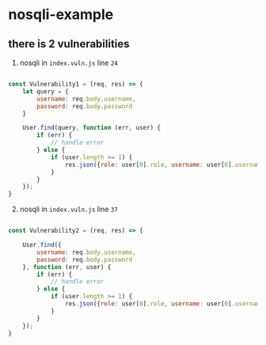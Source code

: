 # nosqli-example

## there is 2 vulnerabilities

1. nosqli in `index.vuln.js` line `24`

```js

const Vulnerability1 = (req, res) => {
    let query = { 
        username: req.body.username,
        password: req.body.password 
    }

    User.find(query, function (err, user) {
        if (err) {
            // handle error
        } else {
            if (user.length >= 1) {
                res.json({role: user[0].role, username: user[0].username, msg: "Correct!" });
            }
        }
    });
}

```

2. nosqli in `index.vuln.js` line `37`

```js

const Vulnerability2 = (req, res) => {

    User.find({ 
        username: req.body.username,
        password: req.body.password 
    }, function (err, user) {
        if (err) {
            // handle error
        } else {
            if (user.length >= 1) {
                res.json({role: user[0].role, username: user[0].username, msg: "Correct!" });
            }
        }
    });
}

```